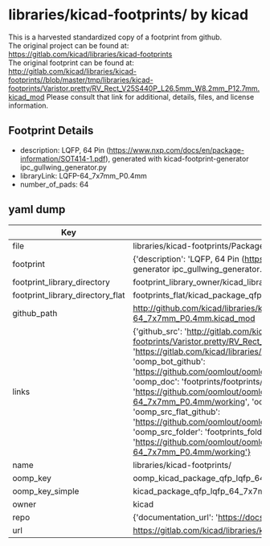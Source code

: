 # libraries/kicad-footprints/ by kicad  
This is a harvested standardized copy of a footprint from github.  
The original project can be found at:  
https://gitlab.com/kicad/libraries/kicad-footprints  
The original footprint can be found at:
http://gitlab.com/kicad/libraries/kicad-footprints//blob/master/tmp/libraries/kicad-footprints/Varistor.pretty/RV_Rect_V25S440P_L26.5mm_W8.2mm_P12.7mm.kicad_mod
Please consult that link for additional, details, files, and license information.  
## Footprint Details
* description: LQFP, 64 Pin (https://www.nxp.com/docs/en/package-information/SOT414-1.pdf), generated with kicad-footprint-generator ipc_gullwing_generator.py  
* libraryLink: LQFP-64_7x7mm_P0.4mm  
* number_of_pads: 64  
## yaml dump  
| Key | Value |  
| --- | --- |  
| file | libraries/kicad-footprints/Package_QFP.pretty/LQFP-64_7x7mm_P0.4mm.kicad_mod |  
| footprint | {'description': 'LQFP, 64 Pin (https://www.nxp.com/docs/en/package-information/SOT414-1.pdf), generated with kicad-footprint-generator ipc_gullwing_generator.py', 'libraryLink': 'LQFP-64_7x7mm_P0.4mm', 'number_of_pads': 64} |  
| footprint_library_directory | footprint_library_owner/kicad_libraries/kicad-footprints/ |  
| footprint_library_directory_flat | footprints_flat/kicad_package_qfp_lqfp_64_7x7mm_p0_4mm/working |  
| github_path | http://github.com/kicad/libraries/kicad-footprints//blob/master/tmp/libraries/kicad-footprints/Package_QFP.pretty/LQFP-64_7x7mm_P0.4mm.kicad_mod |  
| links | {'github_src': 'http://gitlab.com/kicad/libraries/kicad-footprints//blob/master/tmp/libraries/kicad-footprints/Varistor.pretty/RV_Rect_V25S440P_L26.5mm_W8.2mm_P12.7mm.kicad_mod', 'github_src_repo': 'https://gitlab.com/kicad/libraries/kicad-footprints', 'oomp_bot': 'footprints/kicad_package_qfp_lqfp_64_7x7mm_p0_4mm/working', 'oomp_bot_github': 'https://github.com/oomlout/oomlout_oomp_footprint_bot/tree/main/footprints/kicad_package_qfp_lqfp_64_7x7mm_p0_4mm/working', 'oomp_doc': 'footprints/footprints/kicad/Package_QFP/LQFP-64_7x7mm_P0.4mm/working/', 'oomp_doc_github': 'https://github.com/oomlout/oomlout_oomp_footprint_doc/tree/main/footprints/footprints/kicad/Package_QFP/LQFP-64_7x7mm_P0.4mm/working', 'oomp_src_flat': 'footprints_flat/footprints_flat/kicad_package_qfp_lqfp_64_7x7mm_p0_4mm/working', 'oomp_src_flat_github': 'https://github.com/oomlout/oomlout_oomp_footprint_src/tree/main/footprints_flat/kicad_package_qfp_lqfp_64_7x7mm_p0_4mm/working', 'oomp_src_folder': 'footprints_folder/footprints_folder/kicad/Package_QFP/LQFP-64_7x7mm_P0.4mm/working', 'oomp_src_folder_github': 'https://github.com/oomlout/oomlout_oomp_footprint_src/tree/main/footprints_folder/kicad/Package_QFP/LQFP-64_7x7mm_P0.4mm/working'} |  
| name | libraries/kicad-footprints/ |  
| oomp_key | oomp_kicad_package_qfp_lqfp_64_7x7mm_p0_4mm |  
| oomp_key_simple | kicad_package_qfp_lqfp_64_7x7mm_p0_4mm |  
| owner | kicad |  
| repo | {'documentation_url': 'https://docs.github.com/rest/repos/repos#get-a-repository', 'message': 'Not Found'} |  
| url | https://gitlab.com/kicad/libraries/kicad-footprints |  

